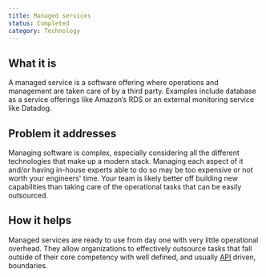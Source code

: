 ```yaml
---
title: Managed services
status: Completed
category: Technology
---
```


## What it is

A managed service is a software offering where operations and management are taken care of by a third party. Examples include database as a service offerings like Amazon’s RDS or an external monitoring service like Datadog.

## Problem it addresses

Managing software is complex, especially considering all the different technologies that make up a modern stack. Managing each aspect of it and/or having in-house experts able to do so may be too expensive or not worth your engineers' time. Your team is likely better off building new capabilities than taking care of the operational tasks that can be easily outsourced.

## How it helps

Managed services are ready to use from day one with very little operational overhead. They allow organizations to effectively outsource tasks that fall outside of their core competency with well defined, and usually [API](/application_programming_interface/) driven, boundaries.
